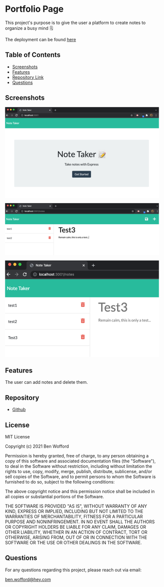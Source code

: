# Portfolio Page

This project's purpose is to give the user a platform to create notes to organize a busy mind 🗒️

The deployment can be found [here](https://stark-hollows-89499.herokuapp.com/)

## Table of Contents

- [Screenshots ](#Screenshots)
- [Features](#Features)
- [Repository Link](#Repository)
- [Questions](#Questions)

## Screenshots

![alt=landing page of note taker](./images/note-taker-main.png)

![alt=deploying the note writing function](./images/write-test.png)

![alt=showing the save function saving the previous note](./images/save-test.png)

## Features

The user can add notes and delete them.

## Repository

- [Github](https://github.com/benwofford/note-taker)

## License

MIT License

Copyright (c) 2021 Ben Wofford

Permission is hereby granted, free of charge, to any person obtaining a copy
of this software and associated documentation files (the "Software"), to deal
in the Software without restriction, including without limitation the rights
to use, copy, modify, merge, publish, distribute, sublicense, and/or sell
copies of the Software, and to permit persons to whom the Software is
furnished to do so, subject to the following conditions:

The above copyright notice and this permission notice shall be included in all
copies or substantial portions of the Software.

THE SOFTWARE IS PROVIDED "AS IS", WITHOUT WARRANTY OF ANY KIND, EXPRESS OR
IMPLIED, INCLUDING BUT NOT LIMITED TO THE WARRANTIES OF MERCHANTABILITY,
FITNESS FOR A PARTICULAR PURPOSE AND NONINFRINGEMENT. IN NO EVENT SHALL THE
AUTHORS OR COPYRIGHT HOLDERS BE LIABLE FOR ANY CLAIM, DAMAGES OR OTHER
LIABILITY, WHETHER IN AN ACTION OF CONTRACT, TORT OR OTHERWISE, ARISING FROM,
OUT OF OR IN CONNECTION WITH THE SOFTWARE OR THE USE OR OTHER DEALINGS IN THE
SOFTWARE.

## Questions

For any questions regarding this project, please reach out via email:

ben.wofford@hey.com
